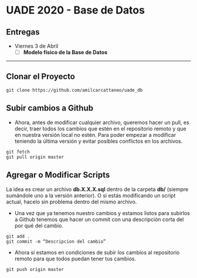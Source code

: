 # UADE 2020 - Base de Datos
## Entregas
- Viernes 3 de Abril
	- [ ] **Modelo físico de la Base de Datos**

---

## Clonar el Proyecto
`git clone https://github.com/amilcarcattaneo/uade_db`

## Subir cambios a Github
* Ahora, antes de modificar cualquier archivo, queremos hacer un pull, es decir, traer todos los cambios que estén en el repositorio remoto y que en nuestra versión local no estén. Para poder empezar a modificar teniendo la última versión y evitar posibles conflictos en los archivos.

```
git fetch
git pull origin master
```

## Agregar o Modificar Scripts
La idea es crear un archivo **db.X.X.X.sql** dentro de la carpeta **db/** (siempre sumándole uno a la versión anterior). O si estás modificando un script actual, hacelo sin problema dentro del mismo archivo.

* Una vez que ya tenemos nuestro cambios y estamos listos para subirlos a Github tenemos que hacer un commit con una descripción corta del por qué del cambio.

```
git add .
git commit -m “Descripcion del cambio”  
```

* Ahora sí estamos en condiciones de subir los cambios al repositorio remoto para que todos puedan tener tus cambios.

`git push origin master`

